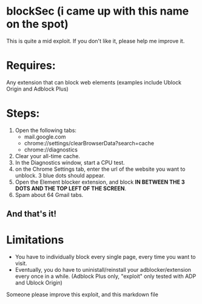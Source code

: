 # blockSec (i came up with this name on the spot)
This is quite a mid exploit. If you don't like it, please help me improve it.

# Requires:
Any extension that can block web elements (examples include Ublock Origin and Adblock Plus)

# Steps:
1. Open the following tabs:
    - mail.google.com
    - chrome://settings/clearBrowserData?search=cache
    - chrome://diagnostics
2. Clear your all-time cache.
3. In the Diagnostics window, start a CPU test.
4. on the Chrome Settings tab, enter the url of the website you want to unblock. 3 blue dots should appear.
5. Open the Element blocker extension, and block **IN BETWEEN THE 3 DOTS AND THE TOP LEFT OF THE SCREEN**.
6. Spam about 64 Gmail tabs.
   
And that's it!
---
# Limitations
- You have to individually block every single page, every time you want to visit.
- Eventually, you do have to uninistall/reinstall your adblocker/extension every once in a while. (Adblock Plus only, "exploit" only tested with ADP and Ublock Origin)

Someone please improve this exploit, and this markdown file
